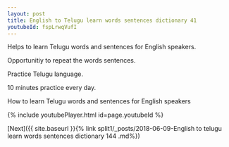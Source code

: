 ```yaml
---
layout: post
title: English to Telugu learn words sentences dictionary 41 
youtubeId: fspLrwqVufI
---
```

 
 
Helps to learn Telugu words and sentences for English speakers.

Opportunitiy to repeat the words sentences. 

Practice Telugu language. 
 
10 minutes practice every day. 
 
How to learn Telugu words and sentences for English speakers 
 
{% include youtubePlayer.html id=page.youtubeId %}
 
 
[Next]({{ site.baseurl }}{% link  split1/_posts/2018-06-09-English to telugu learn words sentences dictionary 144 .md%})
 
